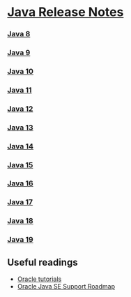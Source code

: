 # [Java Release Notes](https://docs.oracle.com/en/java/javase/index.html)

### [Java 8](./8)
### [Java 9](./9)
### [Java 10](./10)
### [Java 11](./11)
### [Java 12](./12)
### [Java 13](./13)
### [Java 14](./14)
### [Java 15](./15)
### [Java 16](./16)
### [Java 17](./17)
### [Java 18](./18)
### [Java 19](./19)

## Useful readings

* [Oracle tutorials](https://docs.oracle.com/javase/tutorial/essential/TOC.html)
* [Oracle Java SE Support Roadmap](https://www.oracle.com/java/technologies/java-se-support-roadmap.html)
